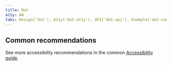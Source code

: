 ```yaml
---
title: Dot
a11y: AA
tabs: Design('dot'), A11y('dot-a11y'), API('dot-api'), Example('dot-code'), Changelog('dot-changelog')
---
```


## Common recommendations

See more accessibility recommendations in the common [Accessibility guide](/core-principles/a11y/a11y).
